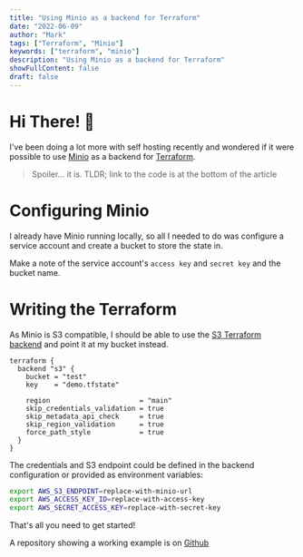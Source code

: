 ```yaml
--- 
title: "Using Minio as a backend for Terraform"
date: "2022-06-09"
author: "Mark"
tags: ["Terraform", "Minio"]
keywords: ["terraform", "minio"]
description: "Using Minio as a backend for Terraform"
showFullContent: false
draft: false
---
```


# Hi There! 👋

I've been doing a lot more with self hosting recently and wondered if it were
possible to use
[Minio](https://docs.min.io/minio/baremetal/console/minio-console.html#configuration)
as a backend for [Terraform](https://www.terraform.io).

> Spoiler... it is. TLDR; link to the code is at the bottom of the article

# Configuring Minio

I already have Minio running locally, so all I needed to do was configure a
service account and create a bucket to store the state in.

Make a note of the service account's `access key` and `secret key` and the
bucket name.

# Writing the Terraform

As Minio is S3 compatible, I should be able to use the [S3 Terraform
backend](https://www.terraform.io/language/settings/backends/s3) and point it at
my bucket instead.

```hcl
terraform {
  backend "s3" {
    bucket = "test"
    key    = "demo.tfstate"

    region                      = "main"
    skip_credentials_validation = true
    skip_metadata_api_check     = true
    skip_region_validation      = true
    force_path_style            = true
  }
}
```

The credentials and S3 endpoint could be defined in the backend configuration or
provided as environment variables:

```bash
export AWS_S3_ENDPOINT=replace-with-minio-url
export AWS_ACCESS_KEY_ID=replace-with-access-key
export AWS_SECRET_ACCESS_KEY=replace-with-secret-key
```

That's all you need to get started!

A repository showing a working example is on
[Github](https://github.com/markopolo123/minio-terraform-example)
